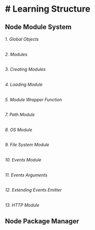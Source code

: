 <p align="center"><h1># Learning Structure</h1><p>

## Node Module System

###### 1. Global Objects

###### 2. Modules

###### 3. Creating Modules

###### 4. Loading Module

###### 5. Module Wrapper Function

###### 7. Path Module

###### 8. OS Module

###### 9. File System Module

###### 10. Events Module

###### 11. Events Arguments

###### 12. Extending Events Emitter

###### 13. HTTP Module

## Node Package Manager
